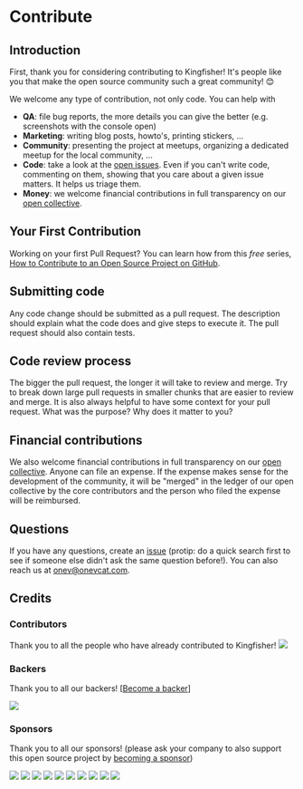 # Contribute

## Introduction

First, thank you for considering contributing to Kingfisher! It's people like you that make the open source community such a great community! 😊

We welcome any type of contribution, not only code. You can help with 
- **QA**: file bug reports, the more details you can give the better (e.g. screenshots with the console open)
- **Marketing**: writing blog posts, howto's, printing stickers, ...
- **Community**: presenting the project at meetups, organizing a dedicated meetup for the local community, ...
- **Code**: take a look at the [open issues](https://github.com/onevcat/Kingfisher/issues). Even if you can't write code, commenting on them, showing that you care about a given issue matters. It helps us triage them.
- **Money**: we welcome financial contributions in full transparency on our [open collective](https://opencollective.com/Kingfisher).

## Your First Contribution

Working on your first Pull Request? You can learn how from this *free* series, [How to Contribute to an Open Source Project on GitHub](https://app.egghead.io/playlists/how-to-contribute-to-an-open-source-project-on-github).

## Submitting code

Any code change should be submitted as a pull request. The description should explain what the code does and give steps to execute it. The pull request should also contain tests.

## Code review process

The bigger the pull request, the longer it will take to review and merge. Try to break down large pull requests in smaller chunks that are easier to review and merge.
It is also always helpful to have some context for your pull request. What was the purpose? Why does it matter to you?

## Financial contributions

We also welcome financial contributions in full transparency on our [open collective](https://opencollective.com/Kingfisher).
Anyone can file an expense. If the expense makes sense for the development of the community, it will be "merged" in the ledger of our open collective by the core contributors and the person who filed the expense will be reimbursed.

## Questions

If you have any questions, create an [issue](https://github.com/onevcat/Kingfisher/issues/new) (protip: do a quick search first to see if someone else didn't ask the same question before!).
You can also reach us at onev@onevcat.com.

## Credits

### Contributors

Thank you to all the people who have already contributed to Kingfisher!
<a href="graphs/contributors"><img src="https://opencollective.com/Kingfisher/contributors.svg?width=890" /></a>


### Backers

Thank you to all our backers! [[Become a backer](https://opencollective.com/Kingfisher#backer)]

<a href="https://opencollective.com/Kingfisher#backers" target="_blank"><img src="https://opencollective.com/Kingfisher/backers.svg?width=890"></a>


### Sponsors

Thank you to all our sponsors! (please ask your company to also support this open source project by [becoming a sponsor](https://opencollective.com/Kingfisher#sponsor))

<a href="https://opencollective.com/Kingfisher/sponsor/0/website" target="_blank"><img src="https://opencollective.com/Kingfisher/sponsor/0/avatar.svg"></a>
<a href="https://opencollective.com/Kingfisher/sponsor/1/website" target="_blank"><img src="https://opencollective.com/Kingfisher/sponsor/1/avatar.svg"></a>
<a href="https://opencollective.com/Kingfisher/sponsor/2/website" target="_blank"><img src="https://opencollective.com/Kingfisher/sponsor/2/avatar.svg"></a>
<a href="https://opencollective.com/Kingfisher/sponsor/3/website" target="_blank"><img src="https://opencollective.com/Kingfisher/sponsor/3/avatar.svg"></a>
<a href="https://opencollective.com/Kingfisher/sponsor/4/website" target="_blank"><img src="https://opencollective.com/Kingfisher/sponsor/4/avatar.svg"></a>
<a href="https://opencollective.com/Kingfisher/sponsor/5/website" target="_blank"><img src="https://opencollective.com/Kingfisher/sponsor/5/avatar.svg"></a>
<a href="https://opencollective.com/Kingfisher/sponsor/6/website" target="_blank"><img src="https://opencollective.com/Kingfisher/sponsor/6/avatar.svg"></a>
<a href="https://opencollective.com/Kingfisher/sponsor/7/website" target="_blank"><img src="https://opencollective.com/Kingfisher/sponsor/7/avatar.svg"></a>
<a href="https://opencollective.com/Kingfisher/sponsor/8/website" target="_blank"><img src="https://opencollective.com/Kingfisher/sponsor/8/avatar.svg"></a>
<a href="https://opencollective.com/Kingfisher/sponsor/9/website" target="_blank"><img src="https://opencollective.com/Kingfisher/sponsor/9/avatar.svg"></a>

<!-- This `CONTRIBUTING.md` is based on @nayafia's template https://github.com/nayafia/contributing-template -->
